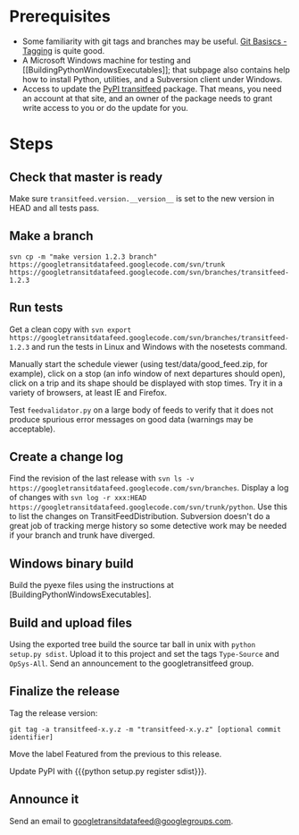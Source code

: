 # Prerequisites

* Some familiarity with git tags and branches may be useful. [Git Basiscs - Tagging](http://git-scm.com/book/en/Git-Basics-Tagging) is quite good.
* A Microsoft Windows machine for testing and [[BuildingPythonWindowsExecutables]]; that subpage also contains help how to install Python, utilities, and a Subversion client under Windows.
* Access to update the [PyPI transitfeed](http://pypi.python.org/pypi/transitfeed) package.  That means, you need an account at that site, and an owner of the package needs to grant write access to you or do the update for you.

# Steps

## Check that master is ready

Make sure `transitfeed.version.__version__` is set to the new version in HEAD and all tests pass.

## Make a branch

`svn cp -m "make version 1.2.3 branch" https://googletransitdatafeed.googlecode.com/svn/trunk https://googletransitdatafeed.googlecode.com/svn/branches/transitfeed-1.2.3`

## Run tests

Get a clean copy with `svn export https://googletransitdatafeed.googlecode.com/svn/branches/transitfeed-1.2.3` and run the tests in Linux and Windows with the nosetests command. 

Manually start the schedule viewer (using test/data/good_feed.zip, for example), click on a stop (an info window of next departures should open), click on a trip and its shape should be displayed with stop times. Try it in a variety of browsers, at least IE and Firefox.

Test `feedvalidator.py` on a large body of feeds to verify that it does not produce spurious error messages on good data (warnings may be acceptable).

## Create a change log

Find the revision of the last release with `svn ls -v https://googletransitdatafeed.googlecode.com/svn/branches`. Display a log of changes with `svn log -r xxx:HEAD https://googletransitdatafeed.googlecode.com/svn/trunk/python`. Use this to list the changes on TransitFeedDistribution. Subversion doesn't do a great job of tracking merge history so some detective work may be needed if your branch and trunk have diverged.

## Windows binary build

Build the pyexe files using the instructions at [BuildingPythonWindowsExecutables].

## Build and upload files

Using the exported tree build the source tar ball in unix with `python setup.py sdist`. Upload it to this project and set the tags `Type-Source` and `OpSys-All`.  Send an announcement to the googletransitfeed group.

## Finalize the release

Tag the release version:

`git tag -a transitfeed-x.y.z -m "transitfeed-x.y.z" [optional commit identifier]`

Move the label Featured from the previous to this release.

Update PyPI with {{{python setup.py register sdist}}}.

## Announce it

Send an email to googletransitdatafeed@googlegroups.com.